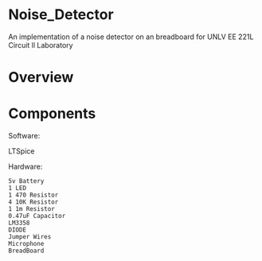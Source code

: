 # Noise_Detector
An implementation of a noise detector on an breadboard for UNLV EE 221L Circuit ll Laboratory

# Overview



# Components

Software:

  LTSpice

  Hardware:

    5v Battery
    1 LED
    1 470 Resistor
    4 10K Resistor
    1 1m Resistor
    0.47uF Capacitor
    LM3358
    DIODE
    Jumper Wires
    Microphone
    BreadBoard
    
    
